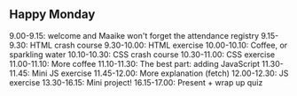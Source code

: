 ## Happy Monday
9.00-9.15: welcome and Maaike won't forget the attendance registry
9.15-9.30: HTML crash course
9.30-10.00: HTML exercise
10.00-10.10: Coffee, or sparkling water
10.10-10.30: CSS crash course
10.30-11.00: CSS exercise
11.00-11.10: More coffee
11.10-11.30: The best part: adding JavaScript
11.30-11.45: Mini JS exercise
11.45-12.00: More explanation (fetch)
12.00-12.30: JS exercise
13.30-16.15: Mini project!
16.15-17.00: Present + wrap up quiz